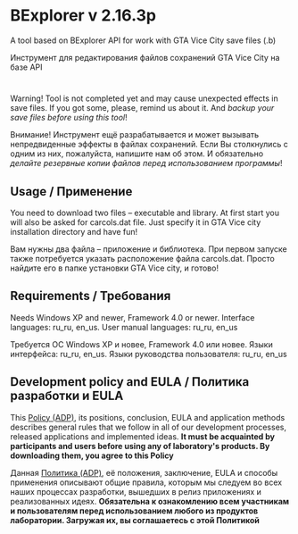 # BExplorer v 2.16.3p

A tool based on BExplorer API for work with GTA Vice City save files (.b)

Инструмент для редактирования файлов сохранений GTA Vice City на базе API

#

Warning! Tool is not completed yet and may cause unexpected effects in save files.
If you got some, please, remind us about it. And *backup your save files before using this tool*!

Внимание! Инструмент ещё разрабатывается и может вызывать непредвиденные эффекты в файлах
сохранений. Если Вы столкнулись с одним из них, пожалуйста, напишите нам об этом. И обязательно
*делайте резервные копии файлов перед использованием программы*!



## Usage / Применение

You need to download two files – executable and library. At first start you will also be asked for carcols.dat file.
Just specify it in GTA Vice city installation directory and have fun!

Вам нужны два файла – приложение и библиотека. При первом запуске также потребуется указать расположение
файла carcols.dat. Просто найдите его в папке установки GTA Vice city, и готово!



## Requirements / Требования

Needs Windows XP and newer, Framework 4.0 or newer. Interface languages: ru_ru, en_us. User manual languages: ru_ru, en_us

Требуется ОС Windows XP и новее, Framework 4.0 или новее. Языки интерфейса: ru_ru, en_us. Языки руководства пользователя: ru_ru, en_us



## Development policy and EULA / Политика разработки и EULA

This [Policy (ADP)](https://vk.com/@rdaaow_fupl-adp), its positions, conclusion, EULA and application methods
describes general rules that we follow in all of our development processes, released applications and implemented
ideas.
**It must be acquainted by participants and users before using any of laboratory's products.
By downloading them, you agree to this Policy**

Данная [Политика (ADP)](https://vk.com/@rdaaow_fupl-adp), её положения, заключение, EULA и способы применения
описывают общие правила, которым мы следуем во всех наших процессах разработки, вышедших в релиз приложениях
и реализованных идеях.
**Обязательна к ознакомлению всем участникам и пользователям перед использованием любого из продуктов лаборатории.
Загружая их, вы соглашаетесь с этой Политикой**
